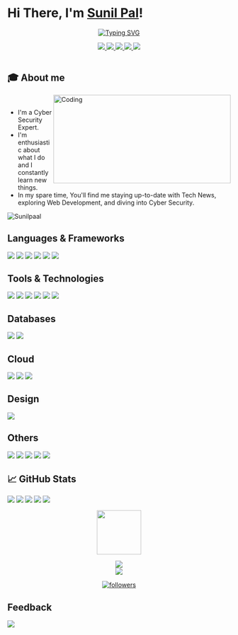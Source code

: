# Hi There, I'm [Sunil Pal](https://www.linkedin.com/in/sunil-pal-b6897820a/)!<!--[<a href="https://<name>.github.io/My_Portfolio/">KUMARSAM1503</a>]  <img src="https://github.com/TheDudeThatCode/TheDudeThatCode/blob/master/Assets/Hi.gif" width="29px"> -->
<!--# Hey There <img src="https://github.com/TheDudeThatCode/TheDudeThatCode/blob/master/Assets/Hi.gif" width="29px"> I'm [Hirdesh Kumar Yadav](https://www.linkedin.com/in/hirdesh-kumar-yadav/)! -->
<div align="center">
 
[![Typing SVG](https://readme-typing-svg.herokuapp.com?font=Robot-bold&size=30&color=fff&center=true&vCenter=true&width=900&height=110&lines=Cyber+Security;Passionate+Web+Developer;Freelancer)](https://git.io/typing-svg)

<a href="https://www.linkedin.com/in/sunil-pal-b6897820a/">
  <img src="https://img.shields.io/badge/LinkedIn-0077B5?style=for-the-badge&logo=linkedin&logoColor=white" /> 
 </a> 
<a href="mailto:sunilpal4329@gmail.com">
  <img src="https://img.shields.io/badge/Gmail-D14836?style=for-the-badge&logo=gmail&logoColor=white"   />
</a>
<!--<a href="https://twitter.com/thevikram_seth">
  <img src="https://img.shields.io/badge/Twitter-1DA1F2?style=for-the-badge&logo=twitter&logoColor=white"   />
</a>-->
<a href="https://www.instagram.com/sunilpal_955">
  <img src="https://img.shields.io/badge/Instagram-cd486b?style=for-the-badge&logo=instagram&logoColor=white" />
</a>
<!--<a href="https://us05web.zoom.us/profile">
  <img src="https://img.shields.io/badge/Zoom-2D8CFF?style=for-the-badge&logo=zoom&logoColor=white" />
</a>-->
<a href="https://www.youtube.com/channel/UC-z8HAGmWzcaY3Y4-dnwz7A">
	<img src="https://img.shields.io/badge/YouTube-FF0000?style=for-the-badge&logo=youtube&logoColor=white" />
</a>
<a href="https://www.facebook.com/profile.php?id=100006772361504">
  <img src="https://img.shields.io/badge/Facebook-316FF6?style=for-the-badge&logo=facebook&logoColor=white" />
</a>

<!--<a href="WhatsApp user">
  <img srec="https://img.shields.io/badge/WhatsApp-25D366?style=for-the-badge&logo=whatsapp&logoColor=white" />
</a>-->
    
<!--<a href="https://www.buymeacoffee.com/iamvikramkumar5">
	<img src="https://img.shields.io/badge/Buy_Me_A_Coffee-FFDD00?style=for-the-badge&logo=buy-me-a-coffee&logoColor=black" />
</a>-->
</div>
<br>

## 🎓 About me
<img align="right" alt="Coding" width="400" height="200" src="https://www.analyticsinsight.net/wp-content/uploads/2022/05/Why-cybersecurity-jobs-should-be-more-than-We-didnt-get-hacked.gif"><br>
- I'm a Cyber Security Expert.
- I'm enthusiastic about what I do and I constantly learn new things. 
- In my spare time, You'll find me staying up-to-date with Tech News, exploring Web Development, and diving into Cyber Security.
<p align="left"> <img src="https://komarev.com/ghpvc/?username=Sunilpaal&label=Profile%20views&color=0e75b6&style=flat" alt="Sunilpaal" /> </p>

<!-- ##  ✔ Technologies  -->

<!-- ### Languages⚡
<img src="https://img.shields.io/badge/Python-FFD43B?style=for-the-badge&logo=python&logoColor=darkgreen" /> <img src="https://img.shields.io/badge/Java-ED8B00?style=for-the-badge&logo=java&logoColor=white" />
 -->
## Languages & Frameworks
<img src="https://img.shields.io/badge/HTML5-E34F26?style=for-the-badge&logo=html5&logoColor=white" /> <img src="https://img.shields.io/badge/CSS3-1572B6?style=for-the-badge&logo=css3&logoColor=white" /> <img src="https://img.shields.io/badge/JavaScript-323330?style=for-the-badge&logo=javascript&logoColor=F7DF1E" /> <img src="https://img.shields.io/badge/java-%23ED8B00.svg?style=for-the-badge&logo=openjdk&logoColor=white" /> <img src="https://img.shields.io/badge/c++-%2300599C.svg?style=for-the-badge&logo=c%2B%2B&logoColor=white"/>  <img src="https://img.shields.io/badge/Python-FFD43B?style=for-the-badge&logo=python&logoColor=blue" /> <!-- <img src="https://img.shields.io/badge/r-%23276DC3.svg?style=for-the-badge&logo=r&logoColor=white" /> --> <!--<img src="https://img.shields.io/badge/Django-092E20?style=for-the-badge&logo=django&logoColor=green" />--> <!-- <img src="https://img.shields.io/badge/express.js-%23404d59.svg?style=for-the-badge&logo=express&logoColor=%2361DAFB" />--> <!-- <img src="https://img.shields.io/badge/react-%2320232a.svg?style=for-the-badge&logo=react&logoColor=%2361DAFB"  />--> <!--<img src="https://img.shields.io/badge/node.js-6DA55F?style=for-the-badge&logo=node.js&logoColor=white"/> <img src="https://img.shields.io/badge/WordPress-%23117AC9.svg?style=for-the-badge&logo=WordPress&logoColor=white" /> -->  

## Tools & Technologies
<img src="https://img.shields.io/badge/Microsoft_Excel-217346?style=for-the-badge&logo=microsoft-excel&logoColor=white" />  <img src="https://img.shields.io/badge/WebStorm-000000?style=for-the-badge&logo=WebStorm&logoColor=white" />  <img src="https://img.shields.io/badge/PyCharm-000000.svg?&style=for-the-badge&logo=PyCharm&logoColor=white" /> <img src="https://img.shields.io/badge/jupyter-%23FA0F00.svg?style=for-the-badge&logo=jupyter&logoColor=white" /> <img src="https://img.shields.io/badge/Android-3DDC84?style=for-the-badge&logo=android&logoColor=white" /> <img src="https://img.shields.io/badge/IntelliJ_IDEA-000000.svg?style=for-the-badge&logo=intellij-idea&logoColor=white" />

## Databases
<img src="https://img.shields.io/badge/mysql-%2300f.svg?style=for-the-badge&logo=mysql&logoColor=white"/> <img src="https://img.shields.io/badge/MongoDB-%234ea94b.svg?style=for-the-badge&logo=mongodb&logoColor=white" /> <!-- <img src="https://img.shields.io/badge/Firebase-039BE5?style=for-the-badge&logo=Firebase&logoColor=white" /> -->

## Cloud
<img src="https://img.shields.io/badge/Amazon_AWS-232F3E?style=for-the-badge&logo=amazon-aws&logoColor=yellow" /> <img src="https://img.shields.io/badge/GoogleCloud-%234285F4.svg?style=for-the-badge&logo=google-cloud&logoColor=white"/> <img src="https://img.shields.io/badge/azure-%230072C6.svg?style=for-the-badge&logo=microsoftazure&logoColor=white"/>

## Design
<!--<img src="https://img.shields.io/badge/figma-%23F24E1E.svg?style=for-the-badge&logo=figma&logoColor=white" />--> <img src="https://img.shields.io/badge/Canva-%2300C4CC.svg?style=for-the-badge&logo=Canva&logoColor=white" />


## Others
<img src="https://img.shields.io/badge/Docker-2CA5E0?style=for-the-badge&logo=docker&logoColor=white"> <img src="https://img.shields.io/badge/Git-F05032?style=for-the-badge&logo=git&logoColor=white"> <img src="https://img.shields.io/badge/GitHub-100000?style=for-the-badge&logo=github&logoColor=white"> <img src="https://img.shields.io/badge/Linux-FCC624?style=for-the-badge&logo=linux&logoColor=black" /> <img src="https://img.shields.io/badge/terraform-%235835CC.svg?style=for-the-badge&logo=terraform&logoColor=white" /> 

<!--## Achievements-->
<!-- - [Microsoft Azure Badges 📛](https://learn.microsoft.com/en-us/users/vikramkumar5/) <br> 
- [Microsoft Azure Trophies 🏆](https://learn.microsoft.com/en-us/users/vikramkumar5/) <br> -->
<!--- [Google Cloud 🏆 ](https://www.cloudskillsboost.google/public_profiles/66aaa14e-9257-4292-a352-9236b67dbfec) <br>-->


<!-- ## Certification 🎓

- [HashiCorp Certified: Terraform Associate (002)](--link -- ) <br> <br> -->

## 📈 GitHub Stats

[![](https://github-profile-summary-cards.vercel.app/api/cards/profile-details?username=Sunilpaal&theme=tokyonight)](https://github.com/vn7n24fzkq/github-profile-summary-cards) [![](https://github-profile-summary-cards.vercel.app/api/cards/repos-per-language?username=Sunilpaal&theme=tokyonight)](https://github.com/vn7n24fzkq/github-profile-summary-cards) [![](https://github-profile-summary-cards.vercel.app/api/cards/most-commit-language?username=Sunilpaal&theme=tokyonight)](https://github.com/vn7n24fzkq/github-profile-summary-cards)      ![](https://github-profile-summary-cards.vercel.app/api/cards/stats?username=Sunilpaal&theme=tokyonight)  [![](https://github-profile-summary-cards.vercel.app/api/cards/productive-time?username=Sunilpaal&theme=tokyonight)](https://github.com/vn7n24fzkq/github-profile-summary-cards)




<!--🏆TROPHYGIF-->
<p align="center">
<img src="https://media.tenor.com/0ENB5HuTH0gAAAAi/trophy-beker.gif"  width="100px" height="100px"></p>
  
<!--🏆TROPHY / 🌐WEBSITE: https://github.com/ryo-ma/github-profile-trophy -->
<div align="center">
<img src="https://github-profile-trophy.vercel.app/?username=Sunilpaal&theme=matrix&no-bg=true&no-frame=true&row=1&column=4&title=MultiLanguage,Commits,Followers,PullRequest">
 </div>

<div align="center">
<img src="https://github-profile-trophy.vercel.app/?username=Sunilpaal&theme=matrix&no-bg=true&no-frame=true&row=1&column=4&title=Repositories,Issues,Organizations,Stars">
 </div>

 <!--👨‍💻STACKOVERFLOW / 🌐WEBSITE: https://github.com/omidnikrah/github-readme-stackoverflow -->
<p align="center">
<a href="https://camo.githubusercontent.com/30c44016d9071a2853f6717d5a75e9ee1b97800d7c5ce8be5f5c87c71b0fcdf9/68747470733a2f2f6769746875622d726561646d652d737461636b6f766572666c6f772e76657263656c2e6170702f3f7573657249443d3134363032393135267468656d653d6461726b">
</a>

<!--📛BADGES / 🌐WEBSITE: https://github.com/DenverCoder1/custom-icon-badges && https://github.com/idealclover/GitHub-Star-Counter -->
<!--<p align="center">
  <a href="https://github.com/Sunilpaal?tab=stars&sort=stargazers">
    <img alt="total stars" title="Total stars on GitHub" src="https://custom-icon-badges.demolab.com/badge/dynamic/json?logo=star&color=55960c&labelColor=488207&label=Stars&style=for-the-badge&query=%24.stars&url=https://api.github-star-counter.workers.dev/user/Sunilpaal"/>
  </a>-->
<a href="https://github.com/Sunilpaal?tab=followers">
    <img alt="followers" title="Follow me on Github" src="https://custom-icon-badges.herokuapp.com/github/followers/Sunilpaal?color=23960c&labelColor=188207&style=for-the-badge&logo=person-add&label=Followers&logoColor=white"/>
</a>

## Feedback
<img src="https://img.shields.io/badge/Ask%20me-anything-1abc9c.svg?style=for-the-badge&logo=feedback&logoColor=white" />
